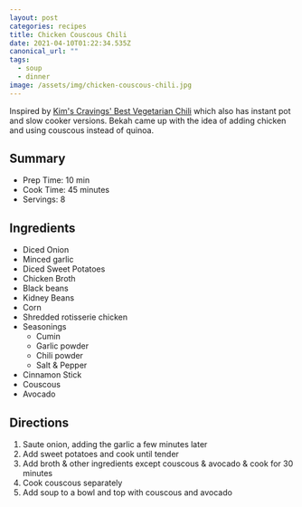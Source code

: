 ```yaml
---
layout: post
categories: recipes
title: Chicken Couscous Chili
date: 2021-04-10T01:22:34.535Z
canonical_url: ""
tags:
  - soup
  - dinner
image: /assets/img/chicken-couscous-chili.jpg
---
```

Inspired by [Kim's Cravings' Best Vegetarian Chili](https://www.kimscravings.com/best-ever-vegan-quinoa-chili/) which also has instant pot and slow cooker versions. Bekah came up with the idea of adding chicken and using couscous instead of quinoa.

## Summary

- Prep Time: 10 min
- Cook Time: 45 minutes
- Servings: 8

## Ingredients

* Diced Onion
* Minced garlic
* Diced Sweet Potatoes
* Chicken Broth
* Black beans
* Kidney Beans
* Corn
* Shredded rotisserie chicken
* Seasonings
  * Cumin
  * Garlic powder
  * Chili powder
  * Salt & Pepper
* Cinnamon Stick
* Couscous
* Avocado

## Directions

1. Saute onion, adding the garlic a few minutes later
1. Add sweet potatoes and cook until tender
1. Add broth & other ingredients except couscous & avocado & cook for 30 minutes
1. Cook couscous separately
1. Add soup to a bowl and top with couscous and avocado
